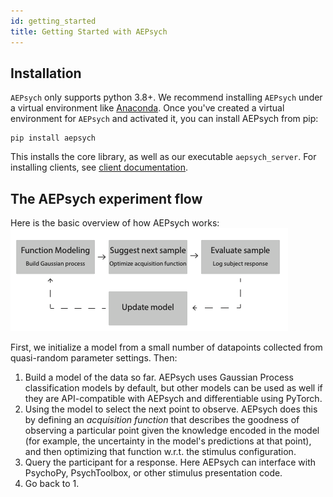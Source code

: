 ```yaml
---
id: getting_started
title: Getting Started with AEPsych
---
```


## Installation
`AEPsych` only supports python 3.8+. We recommend installing `AEPsych` under a virtual environment like
[Anaconda](https://docs.conda.io/projects/conda/en/latest/user-guide/tasks/manage-environments.html).
Once you've created a virtual environment for `AEPsych` and activated it, you can install AEPsych from pip:

```
pip install aepsych
```

This installs the core library, as well as our executable `aepsych_server`. For installing clients, see [client documentation](../clients.html).

## The AEPsych experiment flow

Here is the basic overview of how AEPsych works:
![assets/flowchart.png](assets/flowchart.png)

First, we initialize a model from a small number of datapoints collected from quasi-random parameter settings. Then:

1. Build a model of the data so far. AEPsych uses Gaussian Process classification models by default, but other models can be used as well if they are API-compatible with AEPsych and differentiable using PyTorch.
2. Using the model to select the next point to observe. AEPsych does this by defining an *acquisition function* that describes the goodness of observing a particular point given the knowledge encoded in the model (for example, the uncertainty in the model's predictions at that point), and then optimizing that function w.r.t. the stimulus configuration.
3. Query the participant for a response. Here AEPsych can interface with PsychoPy, PsychToolbox, or other stimulus presentation code.
4. Go back to 1.
